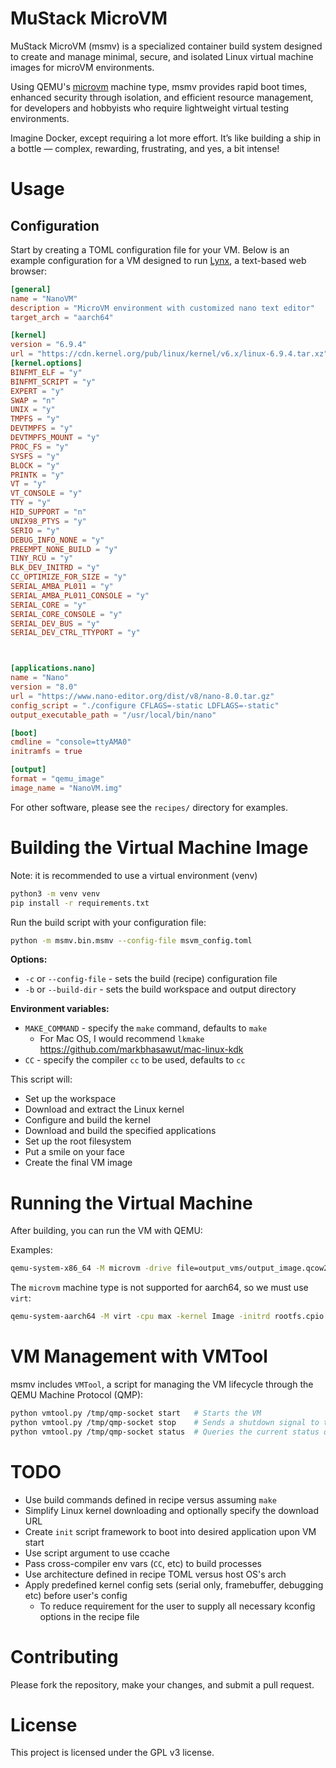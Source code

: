 MuStack MicroVM 
======================

MuStack MicroVM (msmv) is a specialized container build system designed to create and manage minimal, secure, and isolated Linux virtual machine images for microVM environments. 

Using QEMU's [microvm](https://www.qemu.org/docs/master/system/i386/microvm.html) machine type, msmv provides rapid boot times, enhanced security through isolation, and efficient resource management, for developers and hobbyists who require lightweight virtual testing environments.

Imagine Docker, except requiring a lot more effort. It’s like building a ship in a bottle — complex, rewarding, frustrating, and yes, a bit intense!

# Usage
## Configuration

Start by creating a TOML configuration file for your VM. Below is an example configuration for a VM designed to run [Lynx](https://lynx.invisible-island.net/), a text-based web browser:

```toml
[general]
name = "NanoVM"
description = "MicroVM environment with customized nano text editor"
target_arch = "aarch64"

[kernel]
version = "6.9.4"
url = "https://cdn.kernel.org/pub/linux/kernel/v6.x/linux-6.9.4.tar.xz"
[kernel.options]
BINFMT_ELF = "y"
BINFMT_SCRIPT = "y"
EXPERT = "y"
SWAP = "n"
UNIX = "y"
TMPFS = "y"
DEVTMPFS = "y"
DEVTMPFS_MOUNT = "y"
PROC_FS = "y"
SYSFS = "y"
BLOCK = "y"
PRINTK = "y"
VT = "y"
VT_CONSOLE = "y"
TTY = "y"
HID_SUPPORT = "n"
UNIX98_PTYS = "y"
SERIO = "y"
DEBUG_INFO_NONE = "y"
PREEMPT_NONE_BUILD = "y"
TINY_RCU = "y"
BLK_DEV_INITRD = "y"
CC_OPTIMIZE_FOR_SIZE = "y"
SERIAL_AMBA_PL011 = "y"
SERIAL_AMBA_PL011_CONSOLE = "y"
SERIAL_CORE = "y"
SERIAL_CORE_CONSOLE = "y"
SERIAL_DEV_BUS = "y"
SERIAL_DEV_CTRL_TTYPORT = "y"



[applications.nano]
name = "Nano"
version = "8.0"
url = "https://www.nano-editor.org/dist/v8/nano-8.0.tar.gz"
config_script = "./configure CFLAGS=-static LDFLAGS=-static"
output_executable_path = "/usr/local/bin/nano"

[boot]
cmdline = "console=ttyAMA0"
initramfs = true

[output]
format = "qemu_image"
image_name = "NanoVM.img"

```

For other software, please see the `recipes/` directory for examples.

# Building the Virtual Machine Image
Note: it is recommended to use a virtual environment (venv)
```bash
python3 -m venv venv
pip install -r requirements.txt 
```

Run the build script with your configuration file:

```bash
python -m msmv.bin.msmv --config-file msvm_config.toml
```
__Options:__
* `-c` or `--config-file` - sets the build (recipe) configuration file
* `-b` or `--build-dir` - sets the build workspace and output directory

__Environment variables:__
* `MAKE_COMMAND` - specify the `make` command, defaults to `make`
  * For Mac OS, I would recommend `lkmake` https://github.com/markbhasawut/mac-linux-kdk
* `CC` - specify the compiler `cc` to be used, defaults to `cc`

This script will:

* Set up the workspace
* Download and extract the Linux kernel
* Configure and build the kernel
* Download and build the specified applications
* Set up the root filesystem
* Put a smile on your face
* Create the final VM image

# Running the Virtual Machine

After building, you can run the VM with QEMU:

Examples:
```bash
qemu-system-x86_64 -M microvm -drive file=output_vms/output_image.qcow2,if=virtio -m 128 -nographic -append "console=ttyS0" -qmp unix:/tmp/qmp-socket,server,nowait
```

The `microvm` machine type is not supported for aarch64, so we must use `virt`:
```bash
qemu-system-aarch64 -M virt -cpu max -kernel Image -initrd rootfs.cpio  -append "init=/init rdinit=/init console=ttyAMA0" -serial mon:stdio -nographic 
```

# VM Management with VMTool

msmv includes `VMTool`, a script for managing the VM lifecycle through the QEMU Machine Protocol (QMP):

```bash
python vmtool.py /tmp/qmp-socket start   # Starts the VM
python vmtool.py /tmp/qmp-socket stop    # Sends a shutdown signal to the VM
python vmtool.py /tmp/qmp-socket status  # Queries the current status of the VM
```

# TODO
* Use build commands defined in recipe versus assuming `make`
* Simplify Linux kernel downloading and optionally specify the download URL
* Create `init` script framework to boot into desired application upon VM start
* Use script argument to use ccache
* Pass cross-compiler env vars (`CC`, etc) to build processes
* Use architecture defined in recipe TOML versus host OS's arch
* Apply predefined kernel config sets (serial only, framebuffer, debugging etc) before user's config 
  * To reduce requirement for the user to supply all necessary kconfig options in the recipe file

# Contributing

Please fork the repository, make your changes, and submit a pull request.
# License

This project is licensed under the GPL v3 license.